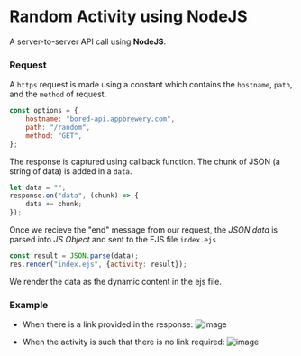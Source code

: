 # Random Activity using NodeJS
A server-to-server API call using **NodeJS**.

### Request
A `https` request is made using a constant which contains the `hostname`, `path`, and the `method` of request.
```javascript
const options = {
    hostname: "bored-api.appbrewery.com",
    path: "/random",
    method: "GET",
};
```

The response is captured using callback function. The chunk of JSON (a string of data) is added in a `data`. 
```javascript
let data = "";
response.on("data", (chunk) => {
    data += chunk;
});
```

Once we recieve the "end" message from our request, the *JSON data* is parsed into *JS Object* and sent to the EJS file `index.ejs`
```javascript
const result = JSON.parse(data);
res.render("index.ejs", {activity: result});
``` 

We render the data as the dynamic content in the ejs file.

### Example
- When there is a link provided in the response:
![image](https://github.com/user-attachments/assets/9df83a9f-0b34-4852-bae8-689fbe181d08)

- When the activity is such that there is no link required:
![image](https://github.com/user-attachments/assets/de406750-06eb-4b16-8564-7c9d176dcfce)

